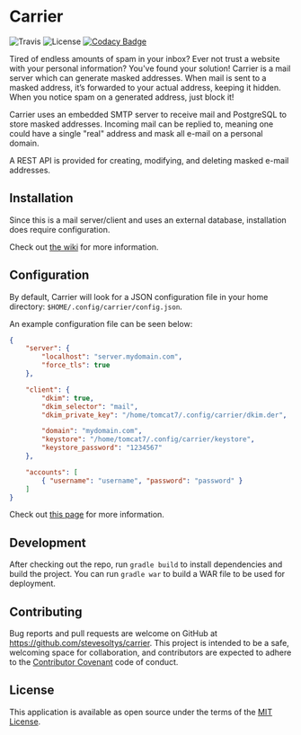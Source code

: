 # Carrier
![Travis](https://img.shields.io/travis/stevesoltys/carrier.svg) ![License](https://img.shields.io/github/license/stevesoltys/carrier.svg) [![Codacy Badge](https://img.shields.io/codacy/grade/88a25f1833a647cf8161bdc136fd117c.svg)](https://www.codacy.com/app/stevesoltys/carrier/dashboard)

Tired of endless amounts of spam in your inbox? Ever not trust a website with your personal information? You've found your solution!
Carrier is a mail server which can generate masked addresses. When mail is sent to a masked address, it’s forwarded to your actual address, keeping it hidden.
When you notice spam on a generated address, just block it!

Carrier uses an embedded SMTP server to receive mail and PostgreSQL to store masked addresses.
Incoming mail can be replied to, meaning one could have a single "real" address and mask all e-mail on a personal domain.

A REST API is provided for creating, modifying, and deleting masked e-mail addresses.

## Installation
Since this is a mail server/client and uses an external database, installation does require configuration.

Check out [the wiki](https://github.com/stevesoltys/carrier/wiki) for more information.

## Configuration
By default, Carrier will look for a JSON configuration file in your home directory: ```$HOME/.config/carrier/config.json```.

An example configuration file can be seen below:

```json
{
    "server": {
        "localhost": "server.mydomain.com",
        "force_tls": true
    },

    "client": {
        "dkim": true,
        "dkim_selector": "mail",
        "dkim_private_key": "/home/tomcat7/.config/carrier/dkim.der",

        "domain": "mydomain.com",
        "keystore": "/home/tomcat7/.config/carrier/keystore",
        "keystore_password": "1234567"
    },

    "accounts": [
        { "username": "username", "password": "password" }
    ]
}
```

Check out [this page](https://github.com/stevesoltys/carrier/wiki/Configuration) for more information.

## Development
After checking out the repo, run `gradle build` to install dependencies and build the project. You can run `gradle war` to
build a WAR file to be used for deployment.

## Contributing
Bug reports and pull requests are welcome on GitHub at https://github.com/stevesoltys/carrier. This project is intended to
be a safe, welcoming space for collaboration, and contributors are expected to adhere to the
[Contributor Covenant](http://contributor-covenant.org) code of conduct.

## License
This application is available as open source under the terms of the [MIT License](http://opensource.org/licenses/MIT).
